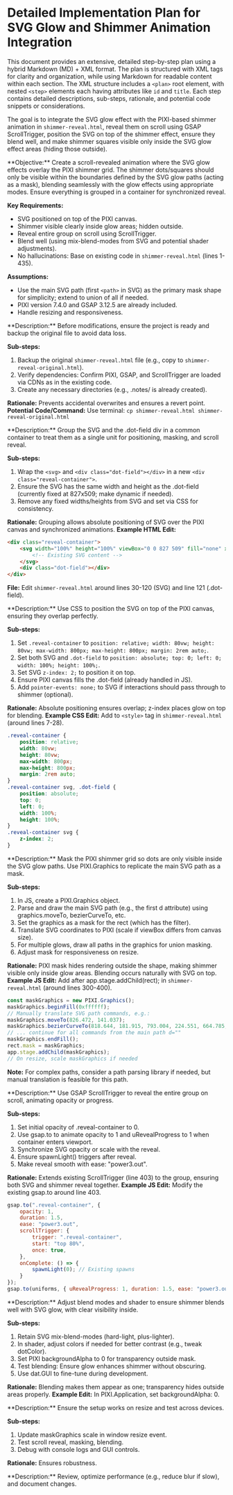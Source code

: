 
# Detailed Implementation Plan for SVG Glow and Shimmer Animation Integration

This document provides an extensive, detailed step-by-step plan using a hybrid Markdown (MD) + XML format. The plan is structured with XML tags for clarity and organization, while using Markdown for readable content within each section. The XML structure includes a `<plan>` root element, with nested `<step>` elements each having attributes like `id` and `title`. Each step contains detailed descriptions, sub-steps, rationale, and potential code snippets or considerations.

The goal is to integrate the SVG glow effect with the PIXI-based shimmer animation in `shimmer-reveal.html`, reveal them on scroll using GSAP ScrollTrigger, position the SVG on top of the shimmer effect, ensure they blend well, and make shimmer squares visible only inside the SVG glow effect areas (hiding those outside).

<plan>

<overview>
**Objective:** Create a scroll-revealed animation where the SVG glow effects overlay the PIXI shimmer grid. The shimmer dots/squares should only be visible within the boundaries defined by the SVG glow paths (acting as a mask), blending seamlessly with the glow effects using appropriate modes. Ensure everything is grouped in a container for synchronized reveal.

**Key Requirements:**
- SVG positioned on top of the PIXI canvas.
- Shimmer visible clearly inside glow areas; hidden outside.
- Reveal entire group on scroll using ScrollTrigger.
- Blend well (using mix-blend-modes from SVG and potential shader adjustments).
- No hallucinations: Base on existing code in `shimmer-reveal.html` (lines 1-435).

**Assumptions:**
- Use the main SVG path (first `<path>` in SVG) as the primary mask shape for simplicity; extend to union of all if needed.
- PIXI version 7.4.0 and GSAP 3.12.5 are already included.
- Handle resizing and responsiveness.
</overview>

<step id="1" title="Prepare Project Structure and Backup">
**Description:** Before modifications, ensure the project is ready and backup the original file to avoid data loss.

**Sub-steps:**
1. Backup the original `shimmer-reveal.html` file (e.g., copy to `shimmer-reveal-original.html`).
2. Verify dependencies: Confirm PIXI, GSAP, and ScrollTrigger are loaded via CDNs as in the existing code.
3. Create any necessary directories (e.g., .notes/ is already created).

**Rationale:** Prevents accidental overwrites and ensures a revert point.
**Potential Code/Command:** Use terminal: `cp shimmer-reveal.html shimmer-reveal-original.html`
</step>

<step id="2" title="Modify HTML Structure for Grouping">
**Description:** Group the SVG and the .dot-field div in a common container to treat them as a single unit for positioning, masking, and scroll reveal.

**Sub-steps:**
1. Wrap the `<svg>` and `<div class="dot-field"></div>` in a new `<div class="reveal-container">`.
2. Ensure the SVG has the same width and height as the .dot-field (currently fixed at 827x509; make dynamic if needed).
3. Remove any fixed widths/heights from SVG and set via CSS for consistency.

**Rationale:** Grouping allows absolute positioning of SVG over the PIXI canvas and synchronized animations.
**Example HTML Edit:**
```html
<div class="reveal-container">
    <svg width="100%" height="100%" viewBox="0 0 827 509" fill="none" xmlns="http://www.w3.org/2000/svg">
        <!-- Existing SVG content -->
    </svg>
    <div class="dot-field"></div>
</div>
```
**File:** Edit `shimmer-reveal.html` around lines 30-120 (SVG) and line 121 (.dot-field).
</step>

<step id="3" title="Adjust CSS for Positioning and Overlap">
**Description:** Use CSS to position the SVG on top of the PIXI canvas, ensuring they overlap perfectly.

**Sub-steps:**
1. Set `.reveal-container` to `position: relative; width: 80vw; height: 80vw; max-width: 800px; max-height: 800px; margin: 2rem auto;`.
2. Set both SVG and `.dot-field` to `position: absolute; top: 0; left: 0; width: 100%; height: 100%;`.
3. Set SVG `z-index: 2;` to position it on top.
4. Ensure PIXI canvas fills the .dot-field (already handled in JS).
5. Add `pointer-events: none;` to SVG if interactions should pass through to shimmer (optional).

**Rationale:** Absolute positioning ensures overlap; z-index places glow on top for blending.
**Example CSS Edit:** Add to `<style>` tag in `shimmer-reveal.html` (around lines 7-28).
```css
.reveal-container {
    position: relative;
    width: 80vw;
    height: 80vw;
    max-width: 800px;
    max-height: 800px;
    margin: 2rem auto;
}
.reveal-container svg, .dot-field {
    position: absolute;
    top: 0;
    left: 0;
    width: 100%;
    height: 100%;
}
.reveal-container svg {
    z-index: 2;
}
```
</step>

<step id="4" title="Implement Masking for Shimmer Visibility">
**Description:** Mask the PIXI shimmer grid so dots are only visible inside the SVG glow paths. Use PIXI.Graphics to replicate the main SVG path as a mask.

**Sub-steps:**
1. In JS, create a PIXI.Graphics object.
2. Parse and draw the main SVG path (e.g., the first <path> d attribute) using graphics.moveTo, bezierCurveTo, etc.
3. Set the graphics as a mask for the rect (which has the filter).
4. Translate SVG coordinates to PIXI (scale if viewBox differs from canvas size).
5. For multiple glows, draw all paths in the graphics for union masking.
6. Adjust mask for responsiveness on resize.

**Rationale:** PIXI mask hides rendering outside the shape, making shimmer visible only inside glow areas. Blending occurs naturally with SVG on top.
**Example JS Edit:** Add after app.stage.addChild(rect); in `shimmer-reveal.html` (around lines 300-400).
```javascript
const maskGraphics = new PIXI.Graphics();
maskGraphics.beginFill(0xffffff);
// Manually translate SVG path commands, e.g.:
maskGraphics.moveTo(826.472, 141.037);
maskGraphics.bezierCurveTo(818.644, 181.915, 793.004, 224.551, 664.785, 245.845);
// ... continue for all commands from the main path d=""
maskGraphics.endFill();
rect.mask = maskGraphics;
app.stage.addChild(maskGraphics);
// On resize, scale maskGraphics if needed
```
**Note:** For complex paths, consider a path parsing library if needed, but manual translation is feasible for this path.
</step>

<step id="5" title="Integrate ScrollTrigger for Reveal">
**Description:** Use GSAP ScrollTrigger to reveal the entire group on scroll, animating opacity or progress.

**Sub-steps:**
1. Set initial opacity of .reveal-container to 0.
2. Use gsap.to to animate opacity to 1 and uRevealProgress to 1 when container enters viewport.
3. Synchronize SVG opacity or scale with the reveal.
4. Ensure spawnLight() triggers after reveal.
5. Make reveal smooth with ease: "power3.out".

**Rationale:** Extends existing ScrollTrigger (line 403) to the group, ensuring both SVG and shimmer reveal together.
**Example JS Edit:** Modify the existing gsap.to around line 403.
```javascript
gsap.to(".reveal-container", {
    opacity: 1,
    duration: 1.5,
    ease: "power3.out",
    scrollTrigger: {
        trigger: ".reveal-container",
        start: "top 80%",
        once: true,
    },
    onComplete: () => {
        spawnLight(0); // Existing spawns
    }
});
gsap.to(uniforms, { uRevealProgress: 1, duration: 1.5, ease: "power3.out", scrollTrigger: { /* same */ } });
```
</step>

<step id="6" title="Ensure Blending and Visibility">
**Description:** Adjust blend modes and shader to ensure shimmer blends well with SVG glow, with clear visibility inside.

**Sub-steps:**
1. Retain SVG mix-blend-modes (hard-light, plus-lighter).
2. In shader, adjust colors if needed for better contrast (e.g., tweak dotColor).
3. Set PIXI backgroundAlpha to 0 for transparency outside mask.
4. Test blending: Ensure glow enhances shimmer without obscuring.
5. Use dat.GUI to fine-tune during development.

**Rationale:** Blending makes them appear as one; transparency hides outside areas properly.
**Example Edit:** In PIXI.Application, set backgroundAlpha: 0.
</step>

<step id="7" title="Handle Responsiveness and Testing">
**Description:** Ensure the setup works on resize and test across devices.

**Sub-steps:**
1. Update maskGraphics scale in window resize event.
2. Test scroll reveal, masking, blending.
3. Debug with console logs and GUI controls.

**Rationale:** Ensures robustness.
</step>

<step id="8" title="Final Review and Optimization">
**Description:** Review, optimize performance (e.g., reduce blur if slow), and document changes.
</step>

</plan>
